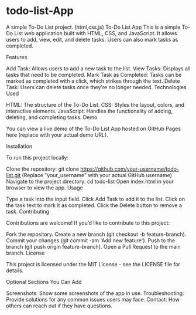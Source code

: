 # todo-list-App
A simple To-Do List project. (html,css,js)
To-Do List App
This is a simple To-Do List web application built with HTML, CSS, and JavaScript. It allows users to add, view, edit, and delete tasks. Users can also mark tasks as completed.

Features

Add Task: Allows users to add a new task to the list.
View Tasks: Displays all tasks that need to be completed.
Mark Task as Completed: Tasks can be marked as completed with a click, which strikes through the text.
Delete Task: Users can delete tasks once they're no longer needed.
Technologies Used

HTML: The structure of the To-Do List.
CSS: Styles the layout, colors, and interactive elements.
JavaScript: Handles the functionality of adding, deleting, and completing tasks.
Demo

You can view a live demo of the To-Do List App hosted on GitHub Pages here (replace with your actual demo URL).

Installation

To run this project locally:

Clone the repository:
git clone https://github.com/your-username/todo-list.git
(Replace "your_username" with your actual GitHub username)
Navigate to the project directory:
cd todo-list
Open index.html in your browser to view the app.
Usage

Type a task into the input field.
Click Add Task to add it to the list.
Click on the task text to mark it as completed.
Click the Delete button to remove a task.
Contributing

Contributions are welcome! If you’d like to contribute to this project:

Fork the repository.
Create a new branch (git checkout -b feature-branch).
Commit your changes (git commit -am 'Add new feature').
Push to the branch (git push origin feature-branch).
Open a Pull Request to the main branch.
License

This project is licensed under the MIT License - see the LICENSE file for details.

Optional Sections You Can Add

Screenshots: Show some screenshots of the app in use.
Troubleshooting: Provide solutions for any common issues users may face.
Contact: How others can reach out if they have questions.
